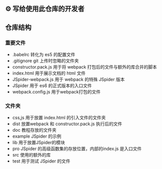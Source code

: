 ## :gear: 写给使用此仓库的开发者


## 仓库结构
### 重要文件
- .babelrc 转化为 es5 的配置文件
- .gitignore git 上传时忽略的文件夹
- constructor.pack.js 用于将 webpack 打包后的文件与额外的库合并的脚本
- index.html 用于展示文档的 html 文件
- JSpider-webpack.js 用于 webpack 的特殊 JSpider 版本
- JSpider 用于 es6 的正式版本的入口文件
- webpack.config.js 用于webpack打包的文件

### 文件夹
- css,js 用于放置 index.html 的引入文件的文件夹
- dist 放置webpack 和 constructor.pack.js 执行后的文件
- doc 教程存放的文件夹
- example JSpider 的示例
- lib 用于放置JSpider的模块
- pro JSpider 的高级函数集的存放位置，内部的index.js 是入口文件
- src 使用的额外的库
- test 用于测试 JSpider 的文件